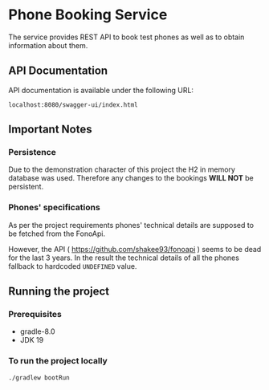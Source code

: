 # Phone Booking Service

The service provides REST API to book test phones as well as to obtain information about them.

## API Documentation

API documentation is available under the following URL:

    localhost:8080/swagger-ui/index.html

## Important Notes

### Persistence

Due to the demonstration character of this project the H2 in memory database was used. Therefore any changes to the bookings **WILL NOT** be persistent.
 
### Phones' specifications

As per the project requirements phones' technical details are supposed to be fetched from the FonoApi.

However, the API ( https://github.com/shakee93/fonoapi ) seems to be dead for the last 3 years. 
In the result the technical details of all the phones fallback to hardcoded `UNDEFINED` value.

## Running the project

### Prerequisites 

- gradle-8.0
- JDK 19

### To run the project locally  

    ./gradlew bootRun

